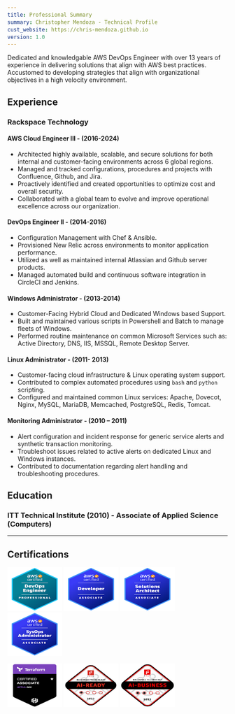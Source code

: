 ```yaml
---
title: Professional Summary
summary: Christopher Mendoza - Technical Profile
cust_website: https://chris-mendoza.github.io
version: 1.0
---
```


Dedicated and knowledgable AWS DevOps Engineer with over 13 years of experience in delivering solutions that align with AWS best practices. Accustomed to developing strategies that align with organizational objectives in a high velocity environment.

## Experience

### Rackspace Technology

#### AWS Cloud Engineer III - (2016-2024)

- Architected highly available, scalable, and secure solutions for both internal and customer-facing environments across 6 global regions.
- Managed and tracked configurations, procedures and projects with Confluence, Github, and Jira.
- Proactively identified and created opportunities to optimize cost and overall security.
- Collaborated with a global team to evolve and improve operational excellence across our organization.

#### DevOps Engineer II - (2014-2016)

- Configuration Management with Chef & Ansible.
- Provisioned New Relic across environments to monitor application performance.
- Utilized as well as maintained internal Atlassian and Github server products.
- Managed automated build and continuous software integration in CircleCI and Jenkins.

#### Windows Administrator - (2013-2014)

- Customer-Facing Hybrid Cloud and Dedicated Windows based Support.
- Built and maintained various scripts in Powershell and Batch to manage fleets of Windows.
- Performed routine maintenance on common Microsoft Services such as: Active Directory, DNS, IIS, MSSQL, Remote Desktop Server.

#### Linux Administrator - (2011- 2013)

- Customer-facing cloud infrastructure & Linux operating system support.
- Contributed to complex automated procedures using `bash` and `python` scripting.
- Configured and maintained common Linux services: Apache, Dovecot, Nginx, MySQL, MariaDB, Memcached, PostgreSQL, Redis, Tomcat.

#### Monitoring Administrator - (2010 – 2011)

- Alert configuration and incident response for generic service alerts and synthetic transaction monitoring.
- Troubleshoot issues related to active alerts on dedicated Linux and Windows instances.
- Contributed to documentation regarding alert handling and troubleshooting procedures.

## Education

### ITT Technical Institute (2010) - Associate of Applied Science (Computers)

---

## Certifications

<a href="https://www.credly.com/badges/95db9a84-6c6d-4bbc-8d45-5f05ff71125e/public_url"><img src="/assets/images/certs/aws-certified-devops-engineer-professional.png" height="100" width="125"></a>
<a href="https://www.credly.com/badges/e603f0bd-a597-4f56-9932-4f03c6aa98a5/public_url"><img src="/assets/images/certs/aws-certified-developer-associate.png" height="100" width="125"></a>
<a href="https://www.credly.com/badges/e603f0bd-a597-4f56-9932-4f03c6aa98a5/public_url"><img src="/assets/images/certs/aws-certified-solutions-architect-associate.png" height="100" width="125"></a>
<a href="https://www.credly.com/badges/1cfcca80-3717-4baa-91ad-85f8552a4427/public_url"><img src="/assets/images/certs/aws-certified-sysops-administrator-associate.png" height="100" width="125"></a>

<a href="https://www.credly.com/badges/2dc56678-299e-4c77-ac14-e7e2aa553656/public_url"><img src="/assets/images/certs/tf-associate-cert.png" height="100" width="125"></a>
<a href="https://www.credly.com/badges/22466062-5184-4001-8ca2-27ba233e36c5/public_url"><img src="/assets/images/certs/ai-ready.png" height="100" width="125"></a>
<a href="https://www.credly.com/badges/e4606991-f915-4ed2-98f7-78a427e3c85f/public_url"><img src="/assets/images/certs/ai-business.png" height="100" width="125"></a>
